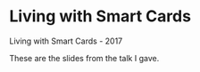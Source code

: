 # Living with Smart Cards
Living with Smart Cards - 2017

These are the slides from the talk I gave.